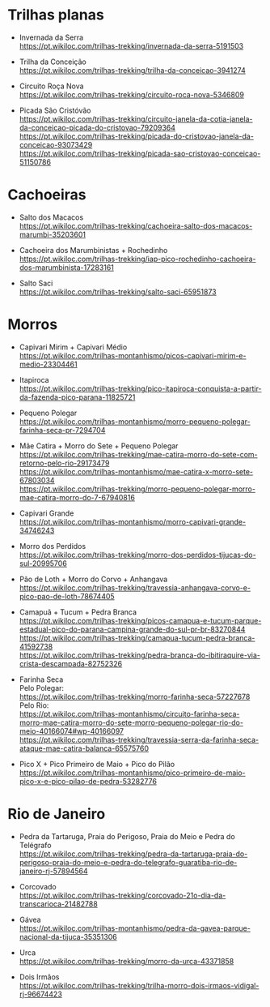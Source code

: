 # Trilhas planas
* Invernada da Serra\
https://pt.wikiloc.com/trilhas-trekking/invernada-da-serra-5191503

* Trilha da Conceição\
https://pt.wikiloc.com/trilhas-trekking/trilha-da-conceicao-3941274

* Circuito Roça Nova\
https://pt.wikiloc.com/trilhas-trekking/circuito-roca-nova-5346809

* Picada São Cristóvão\
https://pt.wikiloc.com/trilhas-trekking/circuito-janela-da-cotia-janela-da-conceicao-picada-do-cristovao-79209364 \
https://pt.wikiloc.com/trilhas-trekking/picada-do-cristovao-janela-da-conceicao-93073429 \
https://pt.wikiloc.com/trilhas-trekking/picada-sao-cristovao-conceicao-51150786

# Cachoeiras
* Salto dos Macacos\
https://pt.wikiloc.com/trilhas-trekking/cachoeira-salto-dos-macacos-marumbi-35203601

* Cachoeira dos Marumbinistas + Rochedinho\
https://pt.wikiloc.com/trilhas-trekking/iap-pico-rochedinho-cachoeira-dos-marumbinista-17283161 

* Salto Saci\
https://pt.wikiloc.com/trilhas-trekking/salto-saci-65951873

# Morros

* Capivari Mirim + Capivari Médio\
https://pt.wikiloc.com/trilhas-montanhismo/picos-capivari-mirim-e-medio-23304461

* Itapiroca\
https://pt.wikiloc.com/trilhas-trekking/pico-itapiroca-conquista-a-partir-da-fazenda-pico-parana-11825721

* Pequeno Polegar\
https://pt.wikiloc.com/trilhas-montanhismo/morro-pequeno-polegar-farinha-seca-pr-7294704

* Mãe Catira + Morro do Sete + Pequeno Polegar\
https://pt.wikiloc.com/trilhas-trekking/mae-catira-morro-do-sete-com-retorno-pelo-rio-29173479 \
https://pt.wikiloc.com/trilhas-montanhismo/mae-catira-x-morro-sete-67803034 \
https://pt.wikiloc.com/trilhas-trekking/morro-pequeno-polegar-morro-mae-catira-morro-do-7-67940816

* Capivari Grande\
https://pt.wikiloc.com/trilhas-montanhismo/morro-capivari-grande-34746243

* Morro dos Perdidos\
https://pt.wikiloc.com/trilhas-trekking/morro-dos-perdidos-tijucas-do-sul-20995706

* Pão de Loth + Morro do Corvo + Anhangava\
https://pt.wikiloc.com/trilhas-trekking/travessia-anhangava-corvo-e-pico-pao-de-loth-78674405

* Camapuã + Tucum + Pedra Branca\
https://pt.wikiloc.com/trilhas-trekking/picos-camapua-e-tucum-parque-estadual-pico-do-parana-campina-grande-do-sul-pr-br-83270844 \
https://pt.wikiloc.com/trilhas-trekking/camapua-tucum-pedra-branca-41592738 \
https://pt.wikiloc.com/trilhas-trekking/pedra-branca-do-ibitiraquire-via-crista-descampada-82752326

* Farinha Seca \
Pelo Polegar: \
https://pt.wikiloc.com/trilhas-trekking/morro-farinha-seca-57227678 \
Pelo Rio: \
https://pt.wikiloc.com/trilhas-montanhismo/circuito-farinha-seca-morro-mae-catira-morro-do-sete-morro-pequeno-polegar-rio-do-meio-40166074#wp-40166097 \
https://pt.wikiloc.com/trilhas-trekking/travessia-serra-da-farinha-seca-ataque-mae-catira-balanca-65575760

* Pico X + Pico Primeiro de Maio + Pico do Pilão \
https://pt.wikiloc.com/trilhas-montanhismo/pico-primeiro-de-maio-pico-x-e-pico-pilao-de-pedra-53282776

# Rio de Janeiro
* Pedra da Tartaruga, Praia do Perigoso, Praia do Meio e Pedra do Telégrafo\
https://pt.wikiloc.com/trilhas-trekking/pedra-da-tartaruga-praia-do-perigoso-praia-do-meio-e-pedra-do-telegrafo-guaratiba-rio-de-janeiro-rj-57894564

* Corcovado\
https://pt.wikiloc.com/trilhas-trekking/corcovado-21o-dia-da-transcarioca-21482788

* Gávea\
https://pt.wikiloc.com/trilhas-montanhismo/pedra-da-gavea-parque-nacional-da-tijuca-35351306

* Urca\
https://pt.wikiloc.com/trilhas-trekking/morro-da-urca-43371858

* Dois Irmãos\
https://pt.wikiloc.com/trilhas-trekking/trilha-morro-dois-irmaos-vidigal-rj-96674423
